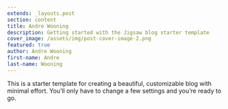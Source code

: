 ```yaml
---
extends: _layouts.post
section: content
title: Andre Wooning
description: Getting started with the Jigsaw blog starter template
cover_image: /assets/img/post-cover-image-2.png
featured: true
author: Andre Wooning
first-name: Andre
last-name: Wooning
---
```


This is a starter template for creating a beautiful, customizable blog with minimal effort. You’ll only have to change a few settings and you’re ready to go.<!-- more -->